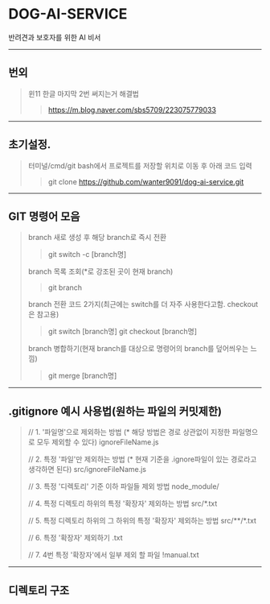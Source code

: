 # DOG-AI-SERVICE
반려견과 보호자를 위한 AI 비서

---

## 번외
>윈11 한글 마지막 2번 써지는거 해결법
>>https://m.blog.naver.com/sbs5709/223075779033

---

## 초기설정.
>터미널/cmd/git bash에서 프로젝트를 저장할 위치로 이동 후 아래 코드 입력
>>git clone https://github.com/wanter9091/dog-ai-service.git

---

## GIT 명령어 모음
> branch 새로 생성 후 해당 branch로 즉시 전환
>> git switch -c [branch명]
>
> branch 목록 조회(*로 강조된 곳이 현재 branch)
>> git branch
>
> branch 전환 코드 2가지(최근에는 switch를 더 자주 사용한다고함. checkout은 참고용)
>> git switch [branch명]
>> git checkout [branch명]
>
> branch 병합하기(현재 branch를 대상으로 명령어의 branch를 덮어씌우는 느낌)
>> git merge [branch명]
>

---

## .gitignore 예시 사용법(원하는 파일의 커밋제한)
>// 1. '파일명'으로 제외하는 방법 (* 해당 방법은 경로 상관없이 지정한 파일명으로 모두 제외할 수 있다)
>ignoreFileName.js
>
>// 2. 특정 '파일'만 제외하는 방법 (* 현재 기준을 .ignore파일이 있는 경로라고 생각하면 된다)
>src/ignoreFileName.js
>
>// 3. 특정 '디렉토리' 기준 이하 파일들 제외 방법
>node_module/
>
>// 4. 특정 디렉토리 하위의 특정 '확장자' 제외하는 방법
>src/*.txt
>
>// 5. 특정 디렉토리 하위의 그 하위의 특정 '확장자' 제외하는 방법
>src/**/*.txt
>
>// 6. 특정 '확장자' 제외하기 
>.txt
>
>// 7. 4번 특정 '확장자'에서 일부 제외 할 파일 
>!manual.txt

---

## 디렉토리 구조
>
